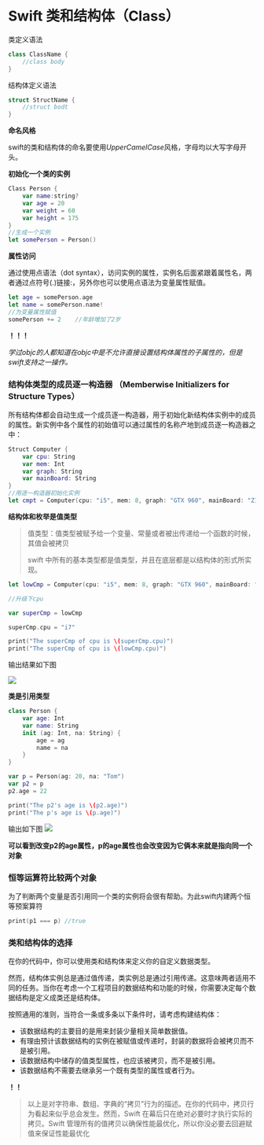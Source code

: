 # Swift 类和结构体（Class）
类定义语法

~~~swift
class ClassName {
	//class body
}
~~~

结构体定义语法

~~~swift
struct StructName {
	//struct bodt
}
~~~

**命名风格**

swift的类和结构体的命名要使用*UpperCamelCase*风格，字母均以大写字母开头。

**初始化一个类的实例**

~~~swift
Class Person {
	var name:string?
	var age = 20
	var weight = 60
	var height = 175
}
//生成一个实例
let somePerson = Person()
~~~

**属性访问**

通过使用点语法（dot syntax），访问实例的属性，实例名后面紧跟着属性名，两者通过点符号(.)链接:，另外你也可以使用点语法为变量属性赋值。

~~~swift
let age = somePerson.age
let name = somePerson.name!
//为变量属性赋值
somePerson += 2    //年龄增加了2岁
~~~

**！！！**

*学过objc的人都知道在objc中是不允许直接设置结构体属性的子属性的，但是swift支持之一操作。*

### 结构体类型的成员逐一构造器 （Memberwise Initializers for Structure Types）
所有结构体都会自动生成一个成员逐一构造器，用于初始化新结构体实例中的成员的属性。新实例中各个属性的初始值可以通过属性的名称产地到成员逐一构造器之中：

~~~swift
Struct Computer {
	var cpu: String
	var mem: Int
	var graph: String
	var mainBoard: String
}
//用逐一构造器初始化实例
let cmpt = Computer(cpu: "i5", mem: 8, graph: "GTX 960", mainBoard: "Z170")
~~~

**结构体和枚举是值类型**

>值类型：值类型被赋予给一个变量、常量或者被出传递给一个函数的时候，其值会被拷贝
>
>swift 中所有的基本类型都是值类型，并且在底层都是以结构体的形式所实现。

~~~swift
let lowCmp = Computer(cpu: "i5", mem: 8, graph: "GTX 960", mainBoard: "Z170")

//升级下cpu

var superCmp = lowCmp

superCmp.cpu = "i7"

print("The superCmp of cpu is \(superCmp.cpu)")
print("The superCmp of cpu is \(lowCmp.cpu)")
~~~
输出结果如下图

![](http://i2.piimg.com/4851/83b776bb446da599.png)

**类是引用类型**

~~~swift
class Person {
    var age: Int
    var name: String
    init (ag: Int, na: String) {
        age = ag
        name = na
    }
}

var p = Person(ag: 20, na: "Tom")
var p2 = p
p2.age = 22

print("The p2's age is \(p2.age)")
print("The p's age is \(p.age)")
~~~

输出如下图
![](http://i4.piimg.com/524586/18172522b40add3es.png)

**可以看到改变p2的age属性，p的age属性也会改变因为它俩本来就是指向同一个对象**

### 恒等运算符比较两个对象
为了判断两个变量是否引用同一个类的实例将会很有帮助。为此swift内建两个恒等预案算符

~~~swift
print(p1 === p) //true
~~~

### 类和结构体的选择

在你的代码中，你可以使用类和结构体来定义你的自定义数据类型。

然而，结构体实例总是通过值传递，类实例总是通过引用传递。这意味两者适用不同的任务。当你在考虑一个工程项目的数据结构和功能的时候，你需要决定每个数据结构是定义成类还是结构体。

按照通用的准则，当符合一条或多条以下条件时，请考虑构建结构体：

* 该数据结构的主要目的是用来封装少量相关简单数据值。
* 有理由预计该数据结构的实例在被赋值或传递时，封装的数据将会被拷贝而不是被引用。
* 该数据结构中储存的值类型属性，也应该被拷贝，而不是被引用。
* 该数据结构不需要去继承另一个既有类型的属性或者行为。


**！！**
>以上是对字符串、数组、字典的“拷贝”行为的描述。在你的代码中，拷贝行为看起来似乎总会发生。然而，Swift 在幕后只在绝对必要时才执行实际的拷贝。Swift 管理所有的值拷贝以确保性能最优化，所以你没必要去回避赋值来保证性能最优化
>



